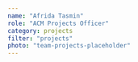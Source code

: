 ```yaml
---
name: "Afrida Tasmin"
role: "ACM Projects Officer"
category: projects
filter: "projects"
photo: "team-projects-placeholder"
---
```

